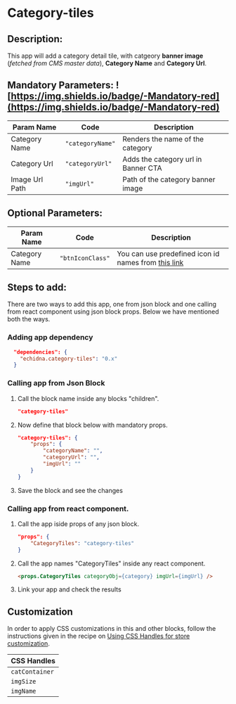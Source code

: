 # Category-tiles

## Description:
This app will add a category detail tile, with catgeory **banner image** (*fetched from CMS master data*), **Category Name** and **Category Url**.

## Mandatory Parameters: ![https://img.shields.io/badge/-Mandatory-red](https://img.shields.io/badge/-Mandatory-red)
| Param Name     |  Code | Description|
| -------------- | ----------- | ----------- |
|Category Name|` "categoryName" `| Renders the name of the category |
|Category Url|` "categoryUrl" `| Adds the category url in Banner CTA |
|Image Url Path|` "imgUrl" `| Path of the category banner image |

## Optional Parameters:
| Param Name     |  Code | Description|
| -------------- | ----------- | ----------- | 
|Category Name|` "btnIconClass" `| You can use predefined icon id names from [this link](https://github.com/vtex-apps/store-icons/blob/cbbb1b82bfca247a811d146b1e2cafb642db1928/docs/ICONPACK.md) |

## Steps to add:
There are two ways to add this app, one from json block and one calling from react component using json block props. Below we have mentioned both the ways.


### Adding app dependency
```json
  "dependencies": {
    "echidna.category-tiles": "0.x"
  }
```
### Calling app from Json Block
1. Call the block name inside any blocks "children".
    ```json
    "category-tiles" 
    ```

2. Now define that block below with mandatory props.
    ```json
    "category-tiles": {
        "props": {
            "categoryName": "",
            "categoryUrl": "",
            "imgUrl": ""
        }
    }
    ```

3. Save the block and see the changes
### Calling app from react component.
   
1. Call the app iside props of any json block.
    ```json
    "props": {
        "CategoryTiles": "category-tiles"
    }
    ```

2. Call the app names "CategoryTiles" inside any react component.
 
    ```html
    <props.CategoryTiles categoryObj={category} imgUrl={imgUrl} />
    ```

3. Link your app and check the results


## Customization
In order to apply CSS customizations in this and other blocks, follow the instructions given in the recipe on [Using CSS Handles for store customization](https://vtex.io/docs/recipes/style/using-css-handles-for-store-customization).

| CSS Handles                | 
| -------------------------- |
| `catContainer`              |
| `imgSize`                |
| `imgName`       |

